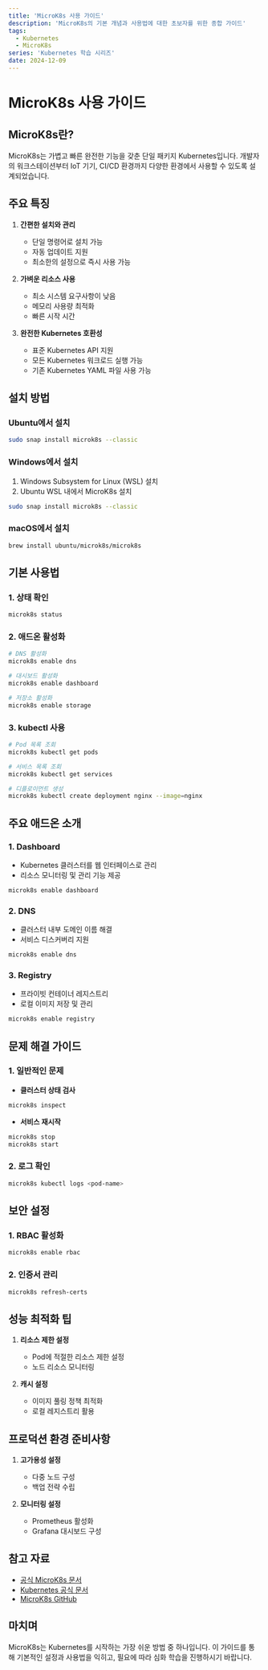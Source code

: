 ```yaml
---
title: 'MicroK8s 사용 가이드'
description: 'MicroK8s의 기본 개념과 사용법에 대한 초보자를 위한 종합 가이드'
tags:
  - Kubernetes
  - MicroK8s
series: 'Kubernetes 학습 시리즈'
date: 2024-12-09
---
```


# MicroK8s 사용 가이드

## MicroK8s란?

MicroK8s는 가볍고 빠른 완전한 기능을 갖춘 단일 패키지 Kubernetes입니다. 개발자의 워크스테이션부터 IoT 기기, CI/CD 환경까지 다양한 환경에서 사용할 수 있도록 설계되었습니다.

## 주요 특징

1. **간편한 설치와 관리**

   - 단일 명령어로 설치 가능
   - 자동 업데이트 지원
   - 최소한의 설정으로 즉시 사용 가능

2. **가벼운 리소스 사용**

   - 최소 시스템 요구사항이 낮음
   - 메모리 사용량 최적화
   - 빠른 시작 시간

3. **완전한 Kubernetes 호환성**
   - 표준 Kubernetes API 지원
   - 모든 Kubernetes 워크로드 실행 가능
   - 기존 Kubernetes YAML 파일 사용 가능

## 설치 방법

### Ubuntu에서 설치

```bash
sudo snap install microk8s --classic
```

### Windows에서 설치

1. Windows Subsystem for Linux (WSL) 설치
2. Ubuntu WSL 내에서 MicroK8s 설치

```bash
sudo snap install microk8s --classic
```

### macOS에서 설치

```bash
brew install ubuntu/microk8s/microk8s
```

## 기본 사용법

### 1. 상태 확인

```bash
microk8s status
```

### 2. 애드온 활성화

```bash
# DNS 활성화
microk8s enable dns

# 대시보드 활성화
microk8s enable dashboard

# 저장소 활성화
microk8s enable storage
```

### 3. kubectl 사용

```bash
# Pod 목록 조회
microk8s kubectl get pods

# 서비스 목록 조회
microk8s kubectl get services

# 디플로이먼트 생성
microk8s kubectl create deployment nginx --image=nginx
```

## 주요 애드온 소개

### 1. Dashboard

- Kubernetes 클러스터를 웹 인터페이스로 관리
- 리소스 모니터링 및 관리 기능 제공

```bash
microk8s enable dashboard
```

### 2. DNS

- 클러스터 내부 도메인 이름 해결
- 서비스 디스커버리 지원

```bash
microk8s enable dns
```

### 3. Registry

- 프라이빗 컨테이너 레지스트리
- 로컬 이미지 저장 및 관리

```bash
microk8s enable registry
```

## 문제 해결 가이드

### 1. 일반적인 문제

- **클러스터 상태 검사**

```bash
microk8s inspect
```

- **서비스 재시작**

```bash
microk8s stop
microk8s start
```

### 2. 로그 확인

```bash
microk8s kubectl logs <pod-name>
```

## 보안 설정

### 1. RBAC 활성화

```bash
microk8s enable rbac
```

### 2. 인증서 관리

```bash
microk8s refresh-certs
```

## 성능 최적화 팁

1. **리소스 제한 설정**

   - Pod에 적절한 리소스 제한 설정
   - 노드 리소스 모니터링

2. **캐시 설정**
   - 이미지 풀링 정책 최적화
   - 로컬 레지스트리 활용

## 프로덕션 환경 준비사항

1. **고가용성 설정**

   - 다중 노드 구성
   - 백업 전략 수립

2. **모니터링 설정**
   - Prometheus 활성화
   - Grafana 대시보드 구성

## 참고 자료

- [공식 MicroK8s 문서](https://microk8s.io/docs)
- [Kubernetes 공식 문서](https://kubernetes.io/docs)
- [MicroK8s GitHub](https://github.com/canonical/microk8s)

## 마치며

MicroK8s는 Kubernetes를 시작하는 가장 쉬운 방법 중 하나입니다. 이 가이드를 통해 기본적인 설정과 사용법을 익히고, 필요에 따라 심화 학습을 진행하시기 바랍니다.
